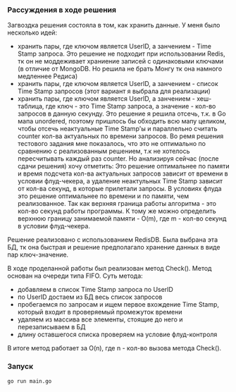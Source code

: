 ### Рассуждения в ходе решения

Загвоздка решения состояла в том, как хранить данные. У меня было несколько идей:
- хранить пары, где ключом является UserID, а занчением - Time Stamp запроса. Это решение не подходит при использовании Redis, тк он не моддеживает храниение записей с одинаковыми ключами (в отличие от MongoDB. Но решила не брать Монгу тк она намного медленнее Редиса)
- хранить пары, где ключом является UserID, а занчением - список Time Stamp запросов (этот вариант я выбрала для реализации)
- хранить пары, где ключом является UserID, а занчением - хеш-таблица, где ключ - это Time Stamp запроса, а значение - кол-во запросов в данную секунду. Это решение я решила отсечь, т.к. в Go мапа unordered, поэтому пришлось бы обходить всю мапу целиком, чтобы отсечь неактуальные Time Stamp'ы и параллельно считать counter кол-ва актуальных по времени запросов. Во ремя решения тестового задания мне показалось, что это не оптимально по сравнению с реализованным решением, т.к не хотелось пересчитывать каждый раз counter. Но анализируя сейчас (после сдачи решения) хочу отметить: Это решение оптимальнее по памяти и время подсчета кол-ва актуальных запросов зависит от времени в условии флуд-чекера, а удаление неактульных Time Stamp зависит от кол-ва секунд, в которые прилетали запросы. В условиях флуда это решение оптимальнее по времени и по памяти, чем реализованное. Так как верхняя граница работы алгоритма - это кол-во секунд работы программы. К тому же можно определить верхнюю границу занимаемой памяти - O(m), где m - кол-во секунд в условии флуд-чекера. 

Решение реализовано с использованием RedisDB. Была выбрана эта БД, тк она быстрая и решение предполагало хранение данных в виде пар ключ-значение.

В ходе проделанной работы был реализован метод Check(). Метод основан на очереди типа FIFO. Суть метода: 
- добавляем в список Time Stamp запроса по UserID
- по UserID достаем из БД весь список запросов
- пробегаемся по запросам и ищем первое вхождение Time Stamp, который входит в проверяемый промежуток времени
- удаляем из массива все элементы, стоящие до него и перезаписываем в БД
- длину оставшегося списка проверяем на условие флуд-контроля

В итоге метод работает за O(n), где n - кол-во вызова метода Check().


### Запуск

```go run main.go```


